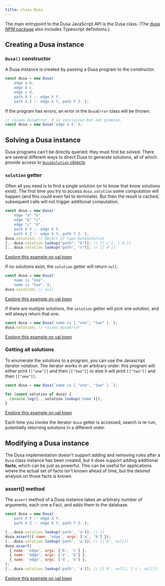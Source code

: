 ```yaml
---
title: class Dusa
---
```


The main entrypoint to the Dusa JavaScript API is the Dusa class. (The
[dusa NPM package](https://www.npmjs.com/package/dusa) also includes Typescript
definitions.)

## Creating a Dusa instance

### `Dusa()` constructor

A Dusa instance is created by passing a Dusa program to the constructor.

```javascript
const dusa = new Dusa(`
    edge a b.
    edge b c.
    edge c d.
    path X Y :- edge X Y.
    path X Z :- edge X Y, path Y Z.`);
```

If the program has errors, an error in the `DusaError` class will be thrown.

```javascript
// raises DusaError, X is conclusion but not premise.
const dusa = new Dusa(`edge a X.`);
```

## Solving a Dusa instance

Dusa programs can't be directly queried: they must first be solved. There are
several different ways to direct Dusa to generate solutions, all of which
provide access to [`DusaSolution` objects](/docs/api/dusasolution/).

### `solution` getter

Often all you need is to find a single solution (or to know that know
solutions exist). The first time you try to access `dusa.solution` some
computation will happen (and this could even fail to terminate). But then the
result is cached; subsequent calls will not trigger additional computation.

```javascript
const dusa = new Dusa(`
    edge "a" "b".
    edge "b" "c".
    edge "c" "d".
    path X Y :- edge X Y.
    path X Z :- edge X Y, path Y Z.`);
dusa.solution; // Object of type DusaSolution
[...dusa.solution.lookup("path", "b")]; // [['c'], ['d']]
[...dusa.solution.lookup("path", "c")]; // [['d']]
```

[Explore this example on val.town](https://www.val.town/v/robsimmons/solution_getter_yes)

If no solutions exist, the `solution` getter will return `null`.

```javascript
const dusa = new Dusa(`
    name is "one".
    name is "two".`);
dusa.solution; // null
```

[Explore this example on val.town](htthttps://www.val.town/v/robsimmons/solution_getter_no)

If there are multiple solutions, the `solution` getter will pick one solution,
and will always return that one.

```javascript
const dusa = new Dusa(`name is { "one", "two" }.`);
dusa.solution; // raises DusaError
```

[Explore this example on val.town](https://www.val.town/v/robsimmons/solution_getter_maybe)

### Getting all solutions

To enumerate the solutions to a program, you can use the Javascript iterator
notation. The iterator works in an arbitrary order: this program will either
print `[["one"]]` and then `[["two"]]` or else it will print `[["two"]]` and
then `[["one"]]`.

```javascript
const dusa = new Dusa(`name is { "one", "two" }.`);

for (const solution of dusa) {
  console.log([...solution.lookup('name')]);
}
```

[Explore this example on val.town](https://www.val.town/v/robsimmons/solutions_enumerate)

Each time you invoke the iterator `dusa` getter is accessed, search is re-run,
potentially returning solutions in a different order.

## Modifying a Dusa instance

The Dusa implementation doesn't support adding and removing rules after a 
`Dusa` class instance has been created, but it does support adding additional
**facts**, which can be just as powerful. This can be useful for applications
where the actual set of facts isn't known ahead of time, but the desired
analysis on those facts is known.

### assert() method

The `assert` method of a Dusa instance takes an arbitrary number of arguments,
each one a Fact, and adds them to the database.

```javascript
const dusa = new Dusa(`
    path X Y :- edge X Y.
    path X Z :- edge X Y, path Y Z.`);

[...dusa.solution.lookup('path', 'a')]; // []
dusa.assert({ name: 'edge', args: ['a', 'b'] });
[...dusa.solution.lookup('path', 'a')]; // [['b', null]]
dusa.assert(
  { name: 'edge', args: ['b', 'c'] },
  { name: 'edge', args: ['e', 'b'] },
  { name: 'edge', args: ['d', 'e'] },
);
[...dusa.solution.lookup('path', 'a')]; // [['b', null], ['c', null]]
```

[Explore this example on val.town](https://www.val.town/v/robsimmons/dusa_assertion)
